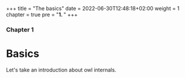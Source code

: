 +++
title = "The basics"
date = 2022-06-30T12:48:18+02:00
weight = 1
chapter = true
pre = "<b>1. </b>"
+++

### Chapter 1

# Basics
Let's take an introduction about owl internals.
